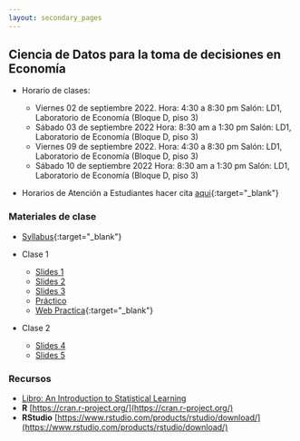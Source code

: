 ```yaml
---
layout: secondary_pages
---
```


## Ciencia de Datos para la toma de decisiones en Economía


- Horario de clases:  
	- Viernes 02 de septiembre 2022. Hora: 4:30 a 8:30 pm Salón: LD1, Laboratorio de Economía (Bloque D, piso 3)
	- Sábado 03 de septiembre 2022 Hora: 8:30 am a 1:30 pm Salón:  LD1, Laboratorio de Economía (Bloque D, piso 3)
	- Viernes 09 de septiembre 2022. Hora: 4:30 a 8:30 pm Salón: LD1, Laboratorio de Economía (Bloque D, piso 3)
	- Sábado 10 de septiembre 2022 Hora: 8:30 am a 1:30 pm Salón:  LD1, Laboratorio de Economía (Bloque D, piso 3)

- Horarios de Atención a Estudiantes hacer cita [aqui](https://calendly.com/i-sarmiento/horarios-atencion-estudiantes){:target="_blank"}
	

### Materiales de clase



- [Syllabus](UniNorte/Syllabus__Ciencia_de_Datos_TDE.pdf){:target="_blank"} 
- Clase 1 
	- [Slides 1](UniNorte/01_Intro.pdf)
	- [Slides 2](UniNorte/02_Linear_Regression_Intro.pdf)
	- [Slides 3](UniNorte/03_Intro_to_scrapping.pdf)
	- [Práctico](UniNorte/Problem_Set_1.pdf)
	- [Web Practica](https://ignaciomsarmiento.github.io/Barranquilla/){:target="_blank"} 

- Clase 2 	
	- [Slides 4](UniNorte/04_Uncertainty.pdf)
	- [Slides 5](UniNorte/05_Overfit_CrossVal.pdf)

### Recursos

- [Libro: An Introduction to Statistical Learning](https://www.statlearning.com/)
- **R**  [https://cran.r-project.org/](https://cran.r-project.org/)
- **RStudio**  [https://www.rstudio.com/products/rstudio/download/](https://www.rstudio.com/products/rstudio/download/)

